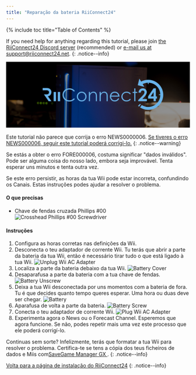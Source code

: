 ```yaml
---
title: "Reparação da bateria RiiConnect24"
---
```


{% include toc title="Table of Contents" %}

If you need help for anything regarding this tutorial, please join [the RiiConnect24 Discord server](https://discord.gg/rc24) (recommended) or [e-mail us at support@riiconnect24.net](mailto:support@riiconnect24.net).
{: .notice--info}

![RiiConnect24 Logo](/images/WiiRC24Logo.jpg)

Este tutorial não parece que corrija o erro NEWS0000006. [Se tiveres o erro NEWS000006, seguir este tutorial poderá corrigi-lo.](news000006)
{: .notice--warning}

Se estás a obter o erro FORE000006, costuma significar "dados inválidos". Pode ser alguma coisa do nosso lado, embora seja improvável. Tenta esperar uns minutos e tenta outra vez.

Se este erro persistir, as horas da tua Wii pode estar incorreta, confundindo os Canais. Estas instruções podes ajudar a resolver o problema.

#### O que precisas

* Chave de fendas cruzada Phillips #00 ![Crosshead Phillips #00 Screwdriver](/images/RiiConnect24/clock/screwdriver.jpg)

#### Instruções

1. Configura as horas corretas nas definições da Wii.
2. Desconecta o teu adaptador de corrente Wii. Tu terás que abrir a parte da bateria da tua Wii, então é necessário tirar tudo o que está ligado à tua Wii. ![Unplug Wii AC Adapter](/images/RiiConnect24/clock/unplug.jpg)
3. Localiza a parte da bateria debaixo da tua Wii. ![Battery Cover](/images/RiiConnect24/clock/batterycover.jpg)
4. Desaparafusa a parte da bateria com a tua chave de fendas. ![Battery Unscrew](http://i.imgur.com/VRRAiSk.gif)
5. Deixa a tua Wii desconectada por uns momentos com a bateria de fora. Tu é que decides quanto tempo queres esperar. Uma hora ou duas deve ser chegar. ![Battery](/images/RiiConnect24/clock/battery.jpg)
6. Aparafusa de volta a parte da bateria. ![Battery Screw](http://i.imgur.com/8MEy5Jo.gif)
7. Conecta o teu adaptador de corrente Wii. ![Plug Wii AC Adapter](/images/RiiConnect24/clock/plug.jpg)
8. Experimenta agora o News ou o Forecast Channel. Esperemos que agora funcione. Se não, podes repetir mais uma vez este processo que ele poderá corrigí-lo.

Continuas sem sorte? Infelizmente, terás que formatar a tua Wii para resolver o problema. Certifica-te se tens a cópia dos teus ficheiros de dados e Miis com[SaveGame Manager GX ](https://sourceforge.net/projects/savegame-manager-gx/files/HBC_SetUp_R127.zip/download).
{: .notice--info}

[Volta para a página de instalação do RiiConnect24](riiconnect24)
{: .notice--info}
